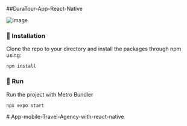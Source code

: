 ##DaraTour-App-React-Native

![Image](./assets/design.png)

### 📘 Installation

Clone the repo to your directory and install the packages through npm using:

```
npm install
```

### 🔬 Run

Run the project with Metro Bundler

```
npx expo start
```

#   A p p - m o b i l e - T r a v e l - A g e n c y - w i t h - r e a c t - n a t i v e  
 